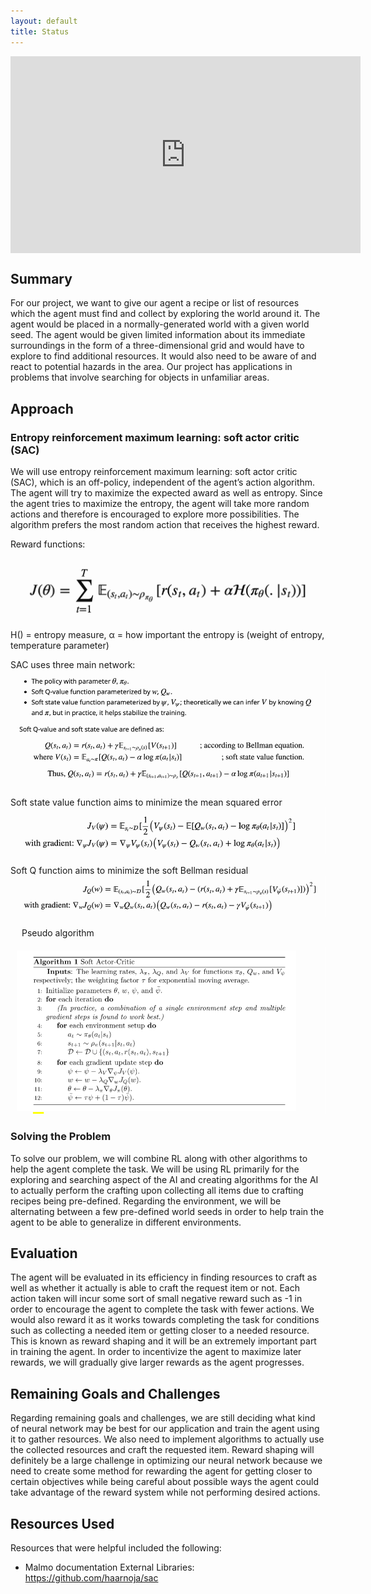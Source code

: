 ```yaml
---
layout: default
title: Status
---
```


<iframe width="560" height="315" src="https://www.youtube.com/embed/GS2tfW3F1Hc" frameborder="0" allow="accelerometer; autoplay; encrypted-media; gyroscope; picture-in-picture" allowfullscreen style="margin:auto; display:block;"></iframe>


## Summary
For our project, we want to give our agent a recipe or list of resources which the agent must find and collect by exploring the world around it. The agent would be placed in a normally-generated world with a given world seed. The agent would be given limited information about its immediate surroundings in the form of a three-dimensional grid and would have to explore to find additional resources. It would also need to be aware of and react to potential hazards in the area. Our project has applications in problems that involve searching for objects in unfamiliar areas.

## Approach

### Entropy reinforcement maximum learning: soft actor critic (SAC)


We will use entropy reinforcement maximum learning: soft actor critic (SAC), which is an off-policy, independent of the agent’s action algorithm. The agent will try to maximize the expected award as well as entropy. Since the agent tries to maximize the entropy, the agent will take more random actions and therefore is encouraged to explore more possibilities. The algorithm prefers the most random action that receives the highest reward.

Reward functions:
<img src='https://raw.githubusercontent.com/jhnguyen521/SpeedCrafter/main/img/reward_f.png' title='Reward function' />
                                                                                                                  

 
H() = entropy measure, α = how important the entropy is (weight of entropy, temperature parameter) 


SAC uses three main network:
<img src='https://raw.githubusercontent.com/jhnguyen521/SpeedCrafter/main/img/3functions.png' title='threefunctions' />

 
Soft state value function aims to minimize the mean squared error 
<img src='https://raw.githubusercontent.com/jhnguyen521/SpeedCrafter/main/img/soft_state.png' title='soft state Q' />


Soft Q function aims to minimize the soft Bellman residual
<img src='https://raw.githubusercontent.com/jhnguyen521/SpeedCrafter/main/img/soft_q.png' title='soft state Q' />

 
Pseudo algorithm

<img src='https://raw.githubusercontent.com/jhnguyen521/SpeedCrafter/main/img/algorithm.png' title='algorithm' />

### Solving the Problem

To solve our problem, we will combine RL along with other algorithms to help the agent complete the task. We will be using RL primarily for the exploring and searching aspect of the AI and creating algorithms for the AI to actually perform the crafting upon collecting all items due to crafting recipes being pre-defined. Regarding the environment, we will be alternating between a few pre-defined world seeds in order to help train the agent to be able to generalize in different environments.


## Evaluation

The agent will be evaluated in its efficiency in finding resources to craft as well as whether it actually is able to craft the request item or not. Each action taken will incur some sort of small negative reward such as -1 in order to encourage the agent to complete the task with fewer actions. We would also reward it as it works towards completing the task for conditions such as collecting a needed item or getting closer to a needed resource. This is known as reward shaping and it will be an extremely important part in training the agent. In order to incentivize the agent to maximize later rewards, we will gradually give larger rewards as the agent progresses.

## Remaining Goals and Challenges

Regarding remaining goals and challenges, we are still deciding what kind of neural network may be best for our application and train the agent using it to gather resources. We also need to implement algorithms to actually use the collected resources and craft the requested item. Reward shaping will definitely be a large challenge in optimizing our neural network because we need to create some method for rewarding the agent for getting closer to certain objectives while being careful about possible ways the agent could take advantage of the reward system while not performing desired actions.

## Resources Used
Resources that were helpful included the following:
* Malmo documentation
External Libraries:
https://github.com/haarnoja/sac

